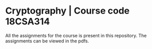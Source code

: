# Cryptography | Course code 18CSA314 
All the assignments for the course is present in this repository.
The assignments can be viewed in the pdfs.
